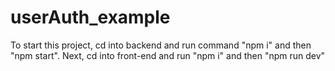 # userAuth_example
To start this project, cd into backend and run command "npm i" and then "npm start". 
Next, cd into front-end and run "npm i" and then "npm run dev" 
